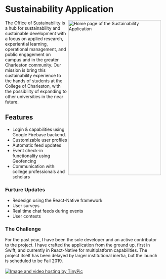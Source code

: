 # Sustainability Application

<a target="_blank"><img align="right" width="300" height="500" src="http://i66.tinypic.com/2uy3ubk.png" border="0" alt="Home page of the Sustainability Application"></a>
The Office of Sustainability is a hub for sustainability and sustainable development with a focus on applied research, 
experiential learning, operational management, and public engagement on campus and in the greater Charleston community. Our mission is bring this sustainability experience to the hands of students at the College of Charleston, with the possibility of expanding to other universities in the near future.

## Features

* Login & capabilities using Google Firebase backend.
* Customizable user profiles
* Automatic feed updates
* Event check-in functionality using Geofencing 
* Communication with college professionals and scholars 

### Furture Updates
* Redesign using the React-Native framework
* User surveys
* Real time chat feeds during events
* User contests

### The Challenge

For the past year, I have been the sole developer and an active contributor to the project. I have crafted the application from the ground up, first in Swift, and currently in React-Native for multiplatform capabilities. The project itself has been delayed by larger institutional inertia, but the launch is scheduled to be Fall 2019.
<br/>
<br/>
<a href="http://tinypic.com?ref=4v1piq" target="_blank"><img src="http://i63.tinypic.com/4v1piq.png" border="0" alt="Image and video hosting by TinyPic"></a>
